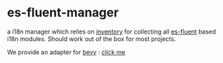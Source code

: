 # es-fluent-manager

a i18n manager which relies on [inventory](https://github.com/dtolnay/inventory) for collecting all [es-fluent](../es-fluent/README.md) based i18n modules. Should work out of the box for most projects.

We provide an adapter for [bevy](https://bevy.org/) : [click me](../es-fluent-manager-bevy//README.md)
